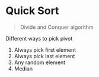 # Quick Sort

> Divide and Conquer algorithm

Different ways to pick pivot

1. Always pick first element
2. Always pick last element
3. Any random element
4. Median

